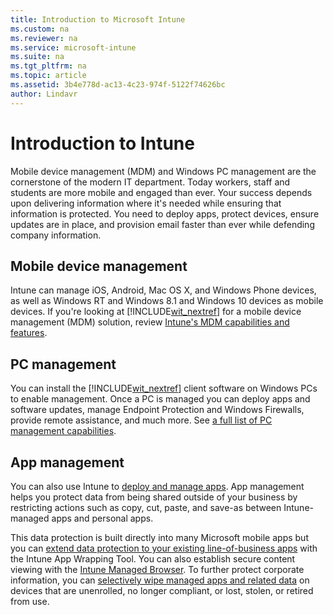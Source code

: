 ```yaml
---
title: Introduction to Microsoft Intune
ms.custom: na
ms.reviewer: na
ms.service: microsoft-intune
ms.suite: na
ms.tgt_pltfrm: na
ms.topic: article
ms.assetid: 3b4e778d-ac13-4c23-974f-5122f74626bc
author: Lindavr
---
```

# Introduction to Intune

Mobile device management (MDM) and Windows PC management are the cornerstone of  the modern IT department. Today workers, staff and students are more mobile and engaged than ever. Your success depends upon delivering information where it's needed while ensuring that information is protected. You need to deploy apps, protect devices, ensure updates are in place, and provision email faster than ever while defending company information.

## Mobile device management
Intune can manage iOS, Android, Mac OS X, and Windows Phone devices, as well as Windows RT and Windows 8.1 and Windows 10 devices as mobile devices. If you're looking at [!INCLUDE[wit_nextref](../includes/wit_nextref_md.md)] for a mobile device management (MDM) solution, review [Intune's MDM capabilities and features](mobile-device-management-capabilities-in-microsoft-intune.md).

## PC management
You can install the [!INCLUDE[wit_nextref](../includes/wit_nextref_md.md)] client software on Windows PCs to enable management. Once a PC is managed you can deploy apps and software updates, manage Endpoint Protection and Windows Firewalls, provide remote assistance, and much more. See [a full list of PC management capabilities](windows-pc-management-capabilities-in-microsoft-intune.md).

## App management
You can also use Intune to [deploy and manage apps](/Intune/deploy-use/deploy-and-configure-apps-with-microsoft-intune.html). App management helps you protect data from being shared outside of your business by restricting actions such as copy, cut, paste, and save-as between Intune-managed apps and personal apps.

This data protection is built directly into many Microsoft mobile apps but you can [extend data protection to your existing line-of-business apps](/Intune/configure-and-deploy-mobile-application-management-policies-in-the-microsoft-intune-console.html) with the Intune App Wrapping Tool. You can also establish secure content viewing with the [Intune Managed Browser](/Internet/manage-internet-access-using-managed-browser-policies-with-microsoft-intune.html). To further protect corporate information, you can [selectively wipe managed apps and related data](Intune/deploy-use/retire-data-and-devices-from-microsoft-intune-management.html) on devices that are unenrolled, no longer compliant, or lost, stolen, or retired from use.
